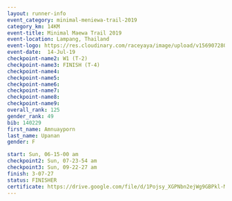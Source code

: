 ```yaml
---
layout: runner-info 
event_category: minimal-meniewa-trail-2019 
category_km: 14KM 
event-title: Minimal Maewa Trail 2019 
event-location: Lampang, Thailand 
event-logo: https://res.cloudinary.com/raceyaya/image/upload/v1569072805/logo/minimal-trail_ktnvsp.jpg 
event-date:  14-Jul-19 
checkpoint-name2: W1 (T-2) 
checkpoint-name3: FINISH (T-4) 
checkpoint-name4: 
checkpoint-name5: 
checkpoint-name6: 
checkpoint-name7: 
checkpoint-name8: 
checkpoint-name9: 
overall_rank: 125
gender_rank: 49
bib: 140229
first_name: Amnuayporn
last_name: Upanan
gender: F

start: Sun, 06-15-00 am
checkpoint2: Sun, 07-23-54 am
checkpoint3: Sun, 09-22-27 am
finish: 3-07-27
status: FINISHER
certificate: https://drive.google.com/file/d/1Pojsy_XGPNbn2ejWg9GBPkl-MrMsPoYn/view?usp=sharing
---
```

